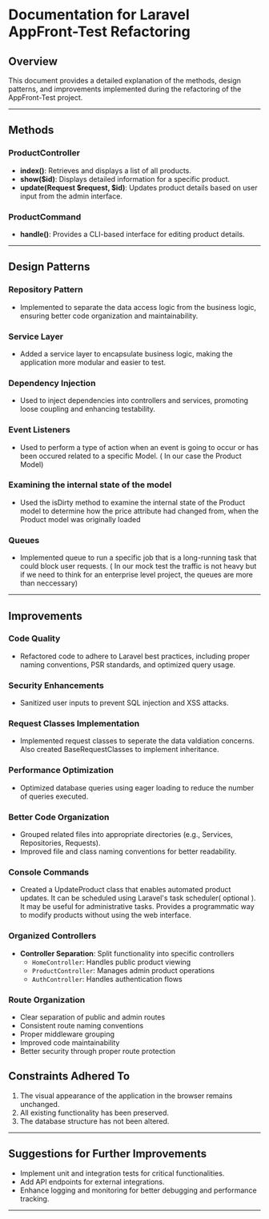 # Documentation for Laravel AppFront-Test Refactoring

## Overview
This document provides a detailed explanation of the methods, design patterns, and improvements implemented during the refactoring of the  AppFront-Test project.

---

## Methods

### ProductController
- **index()**: Retrieves and displays a list of all products.
- **show($id)**: Displays detailed information for a specific product.
- **update(Request $request, $id)**: Updates product details based on user input from the admin interface.

### ProductCommand
- **handle()**: Provides a CLI-based interface for editing product details.

---

## Design Patterns

### Repository Pattern
- Implemented to separate the data access logic from the business logic, ensuring better code organization and maintainability.

### Service Layer
- Added a service layer to encapsulate business logic, making the application more modular and easier to test.

### Dependency Injection
- Used to inject dependencies into controllers and services, promoting loose coupling and enhancing testability.


### Event Listeners
- Used to perform a type of action when an event is going to occur or has been occured related to a specific Model. ( In our case the Product Model) 
 

### Examining the internal state of the model
- Used the isDirty method to examine the internal state of the Product model to determine how the price attribute had changed from, when the Product model was originally loaded

### Queues 
- Implemented queue to run a specific job that is a long-running task that could block user requests. ( In our mock test the traffic is not heavy but if we need to think for an enterprise level project, the queues are more than neccessary)

---

## Improvements

### Code Quality
- Refactored code to adhere to Laravel best practices, including proper naming conventions, PSR standards, and optimized query usage.

### Security Enhancements
- Sanitized user inputs to prevent SQL injection and XSS attacks.


### Request Classes Implementation 
- Implemented request classes to seperate the data valdiation concerns. Also created BaseRequestClasses to implement inheritance.

### Performance Optimization
- Optimized database queries using eager loading to reduce the number of queries executed.


### Better Code Organization
- Grouped related files into appropriate directories (e.g., Services, Repositories, Requests).
- Improved file and class naming conventions for better readability.

### Console Commands 
- Created a UpdateProduct class that enables automated product updates. It can be scheduled using Laravel's task scheduler( optional ). It may be useful for administrative tasks. Provides a programmatic way to modify products without using the web interface.

### Organized Controllers
- **Controller Separation**: Split functionality into specific controllers
  - `HomeController`: Handles public product viewing
  - `ProductController`: Manages admin product operations
  - `AuthController`: Handles authentication flows

### Route Organization
- Clear separation of public and admin routes
- Consistent route naming conventions
- Proper middleware grouping
- Improved code maintainability
- Better security through proper route protection

## Constraints Adhered To
1. The visual appearance of the application in the browser remains unchanged.
2. All existing functionality has been preserved.
3. The database structure has not been altered.

---

## Suggestions for Further Improvements
- Implement unit and integration tests for critical functionalities.
- Add API endpoints for external integrations.
- Enhance logging and monitoring for better debugging and performance tracking.

---